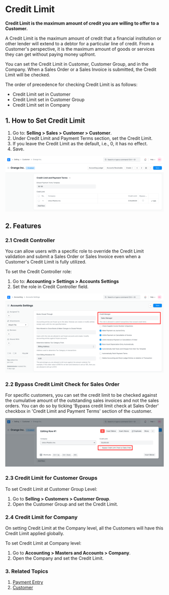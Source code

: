 
# Credit Limit


**Credit Limit is the maximum amount of credit you are willing to offer to a Customer.**


A Credit Limit is the maximum amount of credit that a financial institution or
other lender will extend to a debtor for a particular line of credit. From a
Customer's perspective, it is the maximum amount of goods or services they can get without paying money upfront.


You can set the Credit Limit in Customer, Customer Group, and in the Company.
When a Sales Order or a Sales Invoice is submitted, the Credit Limit will be checked.


The order of precedence for checking Credit Limit is as follows:


* Credit Limit set in Customer
* Credit Limit set in Customer Group
* Credit Limit set in Company


## 1. How to Set Credit Limit


1. Go to: **Selling > Sales > Customer > Customer**.
2. Under Credit Limit and Payment Terms section, set the Credit Limit.
3. If you leave the Credit Limit as the default, i.e., 0, it has no effect.
4. Save.


![Customer Credit Limit](/files/customer-credit-limit.png)


## 2. Features


### 2.1 Credit Controller


You can allow users with a specific role to override the Credit Limit validation and submit a Sales Order or Sales Invoice even when a Customer's Credit Limit is fully utilized.


To set the Credit Controller role:


1. Go to: **Accounting > Settings > Accounts Settings**
2. Set the role in Credit Controller field.


![Credit Manager](/files/credit-manager-role.png)


### 2.2 Bypass Credit Limit Check for Sales Order


For specific customers, you can set the credit limit to be checked against the cumulative amount of the outstanding sales invoices and not the sales orders. You can do so by ticking 'Bypass credit limit check at Sales Order' checkbox in 'Credit Limit and Payment Terms' section of the customer.


![Credit Limit Bypass in Sales Order](/files/customer-credit-limit-bypass.png)


### 2.3 Credit Limit for Customer Groups


To set Credit Limit at Customer Group Level:


1. Go to **Selling > Customers > Customer Group**.
2. Open the Customer Group and set the Credit Limit.


### 2.4 Credit Limit for Company


On setting Credit Limit at the Company level, all the Customers will have this Credit Limit applied globally.


To set Credit Limit at Company level:


1. Go to **Accounting > Masters and Accounts > Company**.
2. Open the Company and set the Credit Limit.


### 3. Related Topics


1. [Payment Entry](/docs/en/accounts/payment-entry)
2. [Customer](/docs/en/CRM/customer)


